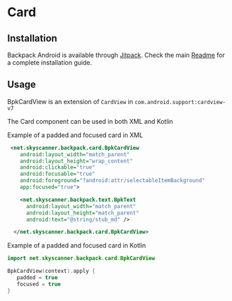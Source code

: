 # Card

## Installation

Backpack Android is available through [Jitpack](https://jitpack.io/#Skyscanner/backpack-android). Check the main [Readme](../../README.md#installation) for a complete installation guide.

## Usage

BpkCardView is an extension of `CardView` in `com.android.support:cardview-v7`

The Card component can be used in both XML and Kotlin

Example of a padded and focused card in XML

```xml
 <net.skyscanner.backpack.card.BpkCardView
    android:layout_width="match_parent"
    android:layout_height="wrap_content"
    android:clickable="true"
    android:focusable="true"
    android:foreground="?android:attr/selectableItemBackground"
    app:focused="true">

    <net.skyscanner.backpack.text.BpkText
      android:layout_width="match_parent"
      android:layout_height="match_parent"
      android:text="@string/stub_md" />

  </net.skyscanner.backpack.card.BpkCardView>
```

Example of a padded and focused card in Kotlin

```Kotlin
import net.skyscanner.backpack.card.BpkCardView

BpkCardView(context).apply {
   padded = true
   focused = true
}
```
